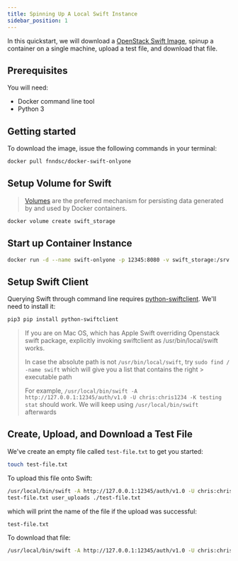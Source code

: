```yaml
---
title: Spinning Up A Local Swift Instance
sidebar_position: 1
---
```


[//]: # (Copyright 2024 Jiaqi Liu)

[//]: # (Licensed under the Apache License, Version 2.0 &#40;the "License"&#41;;)
[//]: # (you may not use this file except in compliance with the License.)
[//]: # (You may obtain a copy of the License at)

[//]: # (    http://www.apache.org/licenses/LICENSE-2.0)

[//]: # (Unless required by applicable law or agreed to in writing, software)
[//]: # (distributed under the License is distributed on an "AS IS" BASIS,)
[//]: # (WITHOUT WARRANTIES OR CONDITIONS OF ANY KIND, either express or implied.)
[//]: # (See the License for the specific language governing permissions and)
[//]: # (limitations under the License.)

In this quickstart, we will download a [OpenStack Swift Image](https://hub.docker.com/r/fnndsc/docker-swift-onlyone),
spinup a container on a single machine, upload a test file, and download that file.

Prerequisites
-------------

You will need:

* Docker command line tool
* Python 3

Getting started
---------------

To download the image, issue the following commands in your terminal:

```bash
docker pull fnndsc/docker-swift-onlyone
```

Setup Volume for Swift
----------------------

> [Volumes](https://docs.docker.com/storage/volumes/) are the preferred mechanism for persisting data generated by and
> used by Docker containers.

```bash
docker volume create swift_storage
```

Start up Container Instance
---------------------------

```bash
docker run -d --name swift-onlyone -p 12345:8080 -v swift_storage:/srv -t fnndsc/docker-swift-onlyone
```

Setup Swift Client
------------------

Querying Swift through command line requires [python-swiftclient](https://pypi.org/project/python-swiftclient/). We'll
need to install it:

```bash
pip3 pip install python-swiftclient
```

> If you are on Mac OS, which has Apple Swift overriding Openstack swift package, explicitly invoking swiftclient as
> /usr/bin/local/swift works.
>
> In case the absolute path is not `/usr/bin/local/swift`, try `sudo find / -name swift` which will give you a list
> that contains the right > executable path
>
> For example, `/usr/local/bin/swift -A http://127.0.0.1:12345/auth/v1.0 -U chris:chris1234 -K testing stat` should
> work. We will keep using `/usr/local/bin/swift` afterwards

Create, Upload, and Download a Test File
----------------------------------------

We've create an empty file called `test-file.txt` to get you started:

```bash
touch test-file.txt
```

To upload this file onto Swift:

```bash
/usr/local/bin/swift -A http://127.0.0.1:12345/auth/v1.0 -U chris:chris1234 -K testing upload --object-name
test-file.txt user_uploads ./test-file.txt
```

which will print the name of the file if the upload was successful:

```bash
test-file.txt
```

To download that file:

```bash
/usr/local/bin/swift -A http://127.0.0.1:12345/auth/v1.0 -U chris:chris1234 -K testing download user_uploads test-file.txt
```

